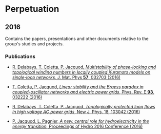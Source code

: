 # Perpetuation
## 2016
Contains the papers, presentations and other documents relative to the group's studies and projects.

### Publications
* [R. Delabays, T. Coletta, P. Jacquod, *Multistability of phase-locking and topological winding numbers in locally coupled Kuramoto models on single-loop networks*, J. Mat. Phys **57**, 032703 (2016)](https://github.com/GeeeHesso/Perpetuation/tree/master/2016/Papers/Multistability_of_phase-locking_and_topological_winding_numbers_in_locally_coupled_Kuramoto_models_on_single-loop_networks)

* [T. Coletta, P. Jacquod, *Linear stability and the Braess paradox in coupled-oscillator networks and electric power grids*, Phys. Rev. E **93**, 032222 (2016)](https://github.com/GeeeHesso/Perpetuation/tree/master/2016/Papers/Braess_Paradox)

* [R. Delabays, T. Coletta, P. Jacquod, *Topologically protected loop flows in high voltage AC power grids*, New J. Phys. 18, 103042 (2016)](https://github.com/GeeeHesso/Perpetuation/tree/master/2016/Papers/Topological_Protection)

* [P. Jacquod, L. Pagnier, *A new, central role for hydroelectricity in the energy transition*, Proceedings of Hydro 2016 Conference (2016)](https://github.com/GeeeHesso/Perpetuation/tree/master/2016/Papers/A_New_Central_Role_for_Hydroelectricity_in_the_Energy_Transition)


